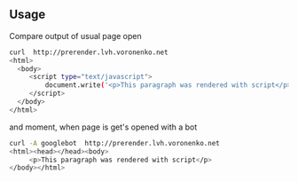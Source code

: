 ## Usage

Compare output of usual page open

```sh
curl  http://prerender.lvh.voronenko.net
<html>
  <body>
     <script type="text/javascript">
         document.write('<p>This paragraph was rendered with script</p>');
     </script>
  </body>
</html>
```

and moment, when page is get's opened with a bot

```sh
curl -A googlebot  http://prerender.lvh.voronenko.net
<html><head></head><body>
     <p>This paragraph was rendered with script</p>
</body></html>
```
